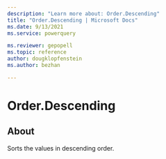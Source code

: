 ```yaml
---
description: "Learn more about: Order.Descending"
title: "Order.Descending | Microsoft Docs"
ms.date: 9/13/2021
ms.service: powerquery

ms.reviewer: gepopell
ms.topic: reference
author: dougklopfenstein
ms.author: bezhan

---
```

# Order.Descending

## About

Sorts the values in descending order.
